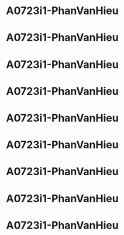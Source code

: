 # A0723i1-PhanVanHieu
# A0723i1-PhanVanHieu
# A0723i1-PhanVanHieu
# A0723i1-PhanVanHieu
# A0723i1-PhanVanHieu
# A0723i1-PhanVanHieu
# A0723i1-PhanVanHieu
# A0723i1-PhanVanHieu
# A0723i1-PhanVanHieu
